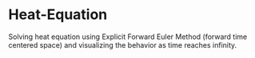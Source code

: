 # Heat-Equation

Solving heat equation using Explicit Forward Euler Method (forward time centered space) and visualizing the behavior as time reaches infinity. 
